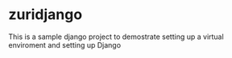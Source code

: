 # zuridjango 
This is a sample django project to demostrate setting up a virtual enviroment and setting up Django

